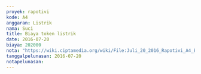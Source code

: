```yaml
---
proyek: rapotivi
kode: A4
anggaran: Listrik
nama: Suci
title: Biaya token listrik
date: 2016-07-20
biaya: 202000
nota: "https://wiki.ciptamedia.org/wiki/File:Juli_20_2016_Rapotivi_A4_Biaya_token_listrik.jpg"
tanggalpelunasan: 2016-07-20
notapelunasan:
---
```

